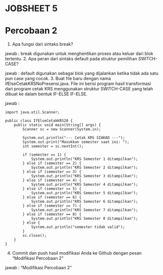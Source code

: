 # JOBSHEET 5
# Percobaan 2
1. Apa fungsi dari sintaks break? 

jawab : break digunakan untuk menghentikan proses atau keluar dari blok tertentu.
2. Apa peran dari sintaks default pada struktur pemilihan SWITCH-CASE? 

jawab : default digunakan sebagai blok yang dijalankan ketika tidak ada satu pun case yang cocok.
3. Buat file baru dengan nama ifElseCetakKRSNoPresensi.java. File ini berisi program hasil transformasi dari program cetak KRS menggunakan struktur SWITCH-CASE yang telah dibuat ke dalam bentuk IF-ELSE IF-ELSE. 

jawab : 
```
import java.util.Scanner;

public class IfElseCetakKRS20 {
    public static void main(String[] args) {
        Scanner sc = new Scanner(System.in);

        System.out.println("--- Cetak KRS SIAKAD ---");
        System.out.print("Masukkan semester saat ini: ");
        int semester = sc.nextInt();

        if (semester == 1) {
            System.out.println("KRS Semester 1 ditampilkan");
        } else if (semester == 2) {
            System.out.println("KRS Semester 2 ditampilkan");
        } else if (semester == 3) {
            System.out.println("KRS Semester 3 ditampilkan");
        } else if (semester == 4) {
            System.out.println("KRS Semester 4 ditampilkan");
        } else if (semester == 5) {
            System.out.println("KRS Semester 5 ditampilkan");
        } else if (semester == 6) {
            System.out.println("KRS Semester 6 ditampilkan");
        } else if (semester == 7) {
            System.out.println("KRS Semester 7 ditampilkan");
        } else if (semester == 8) {
            System.out.println("KRS Semester 8 ditampilkan");
        } else {
            System.out.println("semester tidak valid");
        }
        sc.close();
    }
}
```
4. Commit dan push hasil modifikasi Anda ke Github dengan pesan “Modifikasi Percobaan 2” 

jawab : “Modifikasi Percobaan 2”